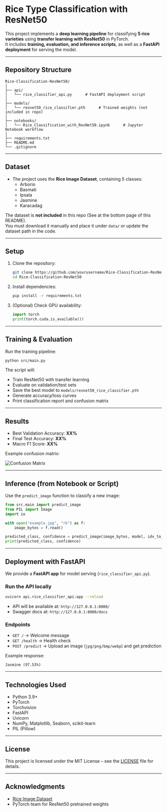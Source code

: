 # Rice Type Classification with ResNet50

This project implements a **deep learning pipeline** for classifying **5 rice varieties** using **transfer learning with ResNet50** in PyTorch.  
It includes **training, evaluation, and inference scripts**, as well as a **FastAPI deployment** for serving the model.

---

## Repository Structure

```
Rice-Classification-ResNet50/
│
├── api/
│   └── rice_classifier_api.py      # FastAPI deployment script
│
├── models/
│   └── resnet50_rice_classifier.pth      # Trained weights (not included in repo)
│
├── notebooks/
│   └── Rice_Classification_with_ResNet50.ipynb      # Jupyter Notebook workflow
│
├── requirements.txt
├── README.md
└── .gitignore
```

---

## Dataset

- The project uses the **Rice Image Dataset**, containing 5 classes:
  - Arborio  
  - Basmati  
  - Ipsala  
  - Jasmine  
  - Karacadag  

The dataset is **not included** in this repo (See at the bottom page of this README).  
You must download it manually and place it under `data/` or update the dataset path in the code.

---

## Setup

1. Clone the repository:
   ```bash
   git clone https://github.com/yourusername/Rice-Classification-ResNet50.git
   cd Rice-Classification-ResNet50
   ```

2. Install dependencies:
   ```bash
   pip install -r requirements.txt
   ```

3. (Optional) Check GPU availability:
   ```python
   import torch
   print(torch.cuda.is_available())
   ```

---

## Training & Evaluation

Run the training pipeline:

```bash
python src/main.py
```

The script will:
- Train ResNet50 with transfer learning
- Evaluate on validation/test sets
- Save the best model to `models/resnet50_rice_classifier.pth`
- Generate accuracy/loss curves
- Print classification report and confusion matrix

---

## Results

- Best Validation Accuracy: **XX%**
- Final Test Accuracy: **XX%**
- Macro F1 Score: **XX%**

Example confusion matrix:

![Confusion Matrix](docs/confusion_matrix.png)

---

## Inference (from Notebook or Script)

Use the `predict_image` function to classify a new image:

```python
from src.main import predict_image
from PIL import Image
import io

with open("example.jpg", "rb") as f:
    image_bytes = f.read()

predicted_class, confidence = predict_image(image_bytes, model, idx_to_class, device)
print(predicted_class, confidence)
```

---

## Deployment with FastAPI

We provide a **FastAPI app** for model serving (`rice_classifier_api.py`).

### Run the API locally

```bash
uvicorn api.rice_classifier_api:app --reload
```

- API will be available at: `http://127.0.0.1:8000/`
- Swagger docs at: `http://127.0.0.1:8000/docs`

### Endpoints
- `GET /` → Welcome message  
- `GET /health` → Health check  
- `POST /predict` → Upload an image (`jpg/png/bmp/webp`) and get prediction  

Example response:

```
Jasmine (97.53%)
```

---

## Technologies Used
- Python 3.9+
- PyTorch
- Torchvision
- FastAPI
- Uvicorn
- NumPy, Matplotlib, Seaborn, scikit-learn
- PIL (Pillow)

---

## License
This project is licensed under the MIT License – see the [LICENSE](LICENSE) file for details.

---

## Acknowledgments
- [Rice Image Dataset](https://www.muratkoklu.com/datasets/)  
- PyTorch team for ResNet50 pretrained weights  
